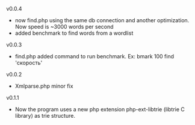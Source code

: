 v0.0.4
- now find.php using the same db connection and another optimization.
Now speed is ~3000 words per second
- added benchmark to find words from a wordlist

v0.0.3
- find.php added command to run benchmark.
Ex: bmark 100 find 'скорость'

v0.0.2
- Xmlparse.php minor fix

v0.1.1
- Now the program uses a new php extension php-ext-libtrie (libtrie C library) as trie structure.